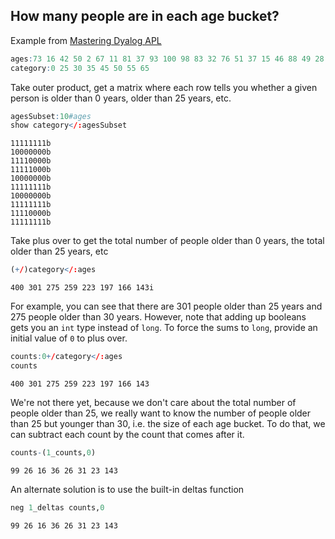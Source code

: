 ## How many people are in each age bucket?

Example from [Mastering Dyalog APL](https://mastering.dyalog.com/Introduction.html#a-useful-application)

```q
ages:73 16 42 50 2 67 11 81 37 93 100 98 83 32 76 51 37 15 46 88 49 28 100 9 29 69 87 27 54 68 23 80 39 22 86 2 58 84 17 18 89 13 38 38 28 19 69 10 53 94 49 16 51 52 18 47 59 67 39 23 41 84 70 40 85 86 20 1 77 100 12 76 79 53 88 20 85 12 19 89 72 48 86 97 54 1 39 62 94 51 50 50 8 99 31 24 87 71 84 98 56 35 6 83 27 65 78 50 59 17 70 51 35 12 48 30 93 43 20 5 79 1 88 25 46 72 81 29 27 84 97 27 94 90 62 28 61 97 78 22 66 89 37 37 26 98 27 19 99 51 36 99 61 1 49 45 79 63 78 8 23 48 29 7 93 3 15 54 14 15 48 39 96 65 27 79 35 16 29 7 43 16 26 48 51 40 82 49 14 3 48 8 25 41 62 73 45 83 80 7 51 9 83 53 18 27 81 20 16 45 7 82 56 18 41 32 3 91 92 24 6 99 6 100 42 88 97 75 77 76 98 32 43 3 28 29 62 9 6 53 34 96 32 49 57 34 78 10 45 76 88 96 48 36 2 53 18 49 18 20 38 47 69 75 60 89 82 16 48 83 13 35 55 40 17 43 73 89 30 49 1 17 53 76 99 44 88 52 78 21 45 58 50 85 55 68 100 73 95 84 52 90 80 35 28 11 77 45 54 77 100 20 52 13 29 58 2 69 41 98 97 51 96 17 10 66 80 16 59 32 94 93 73 30 7 6 55 73 54 55 69 14 99 5 37 91 2 99 47 6 29 84 6 100 52 72 77 68 91 40 4 56 24 40 52 15 2 23 33 99 46 98 63 60 17 51 29 67 67 96 75 61 3 53 5 12 35 97 86 97 92 82 66 85 70 35 3 3 78 26
category:0 25 30 35 45 50 55 65
```

Take outer product, get a matrix where each row tells you whether a given person is older than 0 years, older than 25 years, etc.

```q
agesSubset:10#ages
show category</:agesSubset
```

```
11111111b
10000000b
11110000b
11111000b
10000000b
11111111b
10000000b
11111111b
11110000b
11111111b
```

Take plus over to get the total number of people older than 0 years, the total older than 25 years, etc

```q
(+/)category</:ages
```

```
400 301 275 259 223 197 166 143i
```

For example, you can see that there are 301 people older than 25 years and 275 people older than 30 years. However, note that adding up booleans gets you an `int` type instead of `long`. To force the sums to `long`, provide an initial value of `0` to plus over.

```q
counts:0+/category</:ages
counts
```

```
400 301 275 259 223 197 166 143
```

We're not there yet, because we don't care about the total number of people older than 25, we really want to know the number of people older than 25 but younger than 30, i.e. the size of each age bucket. To do that, we can subtract each count by the count that comes after it.

```q
counts-(1_counts,0)
```

```
99 26 16 36 26 31 23 143
```

An alternate solution is to use the built-in deltas function

```q
neg 1_deltas counts,0
```

```
99 26 16 36 26 31 23 143
```
